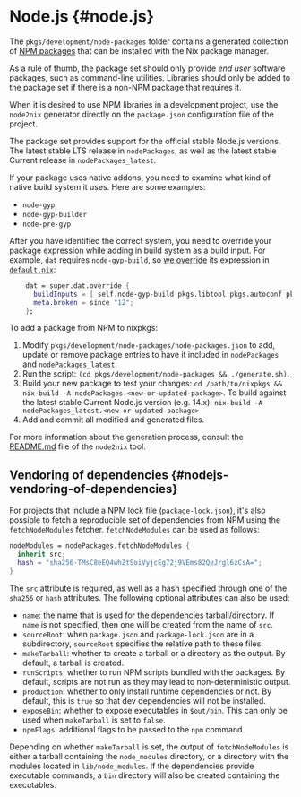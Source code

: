 # Node.js {#node.js}

The `pkgs/development/node-packages` folder contains a generated collection of
[NPM packages](https://npmjs.com/) that can be installed with the Nix package
manager.

As a rule of thumb, the package set should only provide *end user* software
packages, such as command-line utilities. Libraries should only be added to the
package set if there is a non-NPM package that requires it.

When it is desired to use NPM libraries in a development project, use the
`node2nix` generator directly on the `package.json` configuration file of the
project.

The package set provides support for the official stable Node.js versions.
The latest stable LTS release in `nodePackages`, as well as the latest stable
Current release in `nodePackages_latest`.

If your package uses native addons, you need to examine what kind of native
build system it uses. Here are some examples:

* `node-gyp`
* `node-gyp-builder`
* `node-pre-gyp`

After you have identified the correct system, you need to override your package
expression while adding in build system as a build input. For example, `dat`
requires `node-gyp-build`, so [we override](https://github.com/NixOS/nixpkgs/blob/32f5e5da4a1b3f0595527f5195ac3a91451e9b56/pkgs/development/node-packages/default.nix#L37-L40) its expression in [`default.nix`](https://github.com/NixOS/nixpkgs/blob/master/pkgs/development/node-packages/default.nix):

```nix
    dat = super.dat.override {
      buildInputs = [ self.node-gyp-build pkgs.libtool pkgs.autoconf pkgs.automake ];
      meta.broken = since "12";
    };
```

To add a package from NPM to nixpkgs:

 1. Modify `pkgs/development/node-packages/node-packages.json` to add, update
    or remove package entries to have it included in `nodePackages` and
    `nodePackages_latest`.
 2. Run the script: `(cd pkgs/development/node-packages && ./generate.sh)`.
 3. Build your new package to test your changes:
    `cd /path/to/nixpkgs && nix-build -A nodePackages.<new-or-updated-package>`.
    To build against the latest stable Current Node.js version (e.g. 14.x):
    `nix-build -A nodePackages_latest.<new-or-updated-package>`
 4. Add and commit all modified and generated files.

For more information about the generation process, consult the
[README.md](https://github.com/svanderburg/node2nix) file of the `node2nix`
tool.

## Vendoring of dependencies {#nodejs-vendoring-of-dependencies}

For projects that include a NPM lock file (`package-lock.json`), it's
also possible to fetch a reproducible set of dependencies from NPM using
the `fetchNodeModules` fetcher. `fetchNodeModules` can be used as follows:

```nix
nodeModules = nodePackages.fetchNodeModules {
  inherit src;
  hash = "sha256-TMsC8eEQ4whZtSoiVyjcEg72j9VEms82QeJrgl6zCsA=";
}
```

The `src` attribute is required, as well as a hash specified through
one of the `sha256` or `hash` attributes. The following optional
attributes can also be used:

* `name`: the name that is used for the dependencies tarball/directory.
  If `name` is not specified, then one will be created from the name of
  `src`.
* `sourceRoot`: when `package.json` and `package-lock.json` are in a
  subdirectory, `sourceRoot` specifies the relative path to these
  files.
* `makeTarball`: whether to create a tarball or a directory as the
  output. By default, a tarball is created.
* `runScripts`: whether to run NPM scripts bundled with the packages.
  By default, scripts are not run as they may lead to non-deterministic
  output.
* `production`: whether to only install runtime dependencies or not.
  By default, this is `true` so that dev dependencies will not be
  installed.
* `exposeBin`: whether to expose executables in `$out/bin`. This can
  only be used when `makeTarball` is set to `false`.
* `npmFlags`: additional flags to be passed to the `npm` command.

Depending on whether `makeTarball` is set, the output of `fetchNodeModules`
is either a tarball containing the `node_modules` directory, or a directory
with the modules located in `lib/node_modules`. If the dependencies provide
executable commands, a `bin` directory will also be created containing the
executables.
